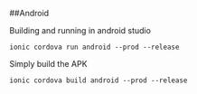 ##Android

Building and running in android studio

`ionic cordova run android --prod --release`


Simply build the APK

`ionic cordova build android --prod --release`